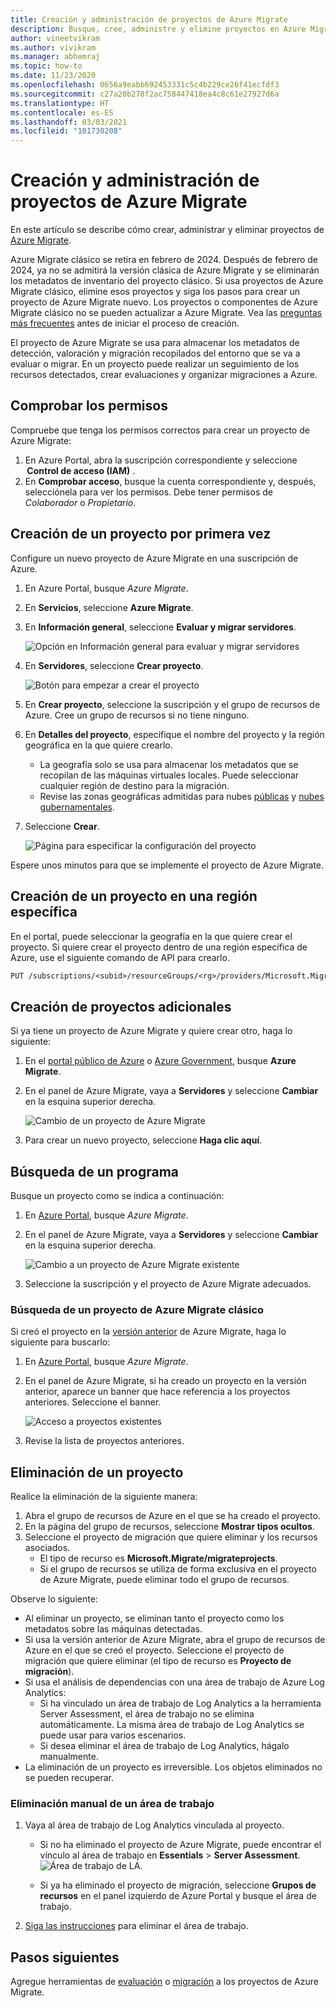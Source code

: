 ```yaml
---
title: Creación y administración de proyectos de Azure Migrate
description: Busque, cree, administre y elimine proyectos en Azure Migrate.
author: vineetvikram
ms.author: vivikram
ms.manager: abhemraj
ms.topic: how-to
ms.date: 11/23/2020
ms.openlocfilehash: 0656a9eabb692453331c5c4b229ce26f41ecfdf3
ms.sourcegitcommit: c27a20b278f2ac758447418ea4c8c61e27927d6a
ms.translationtype: HT
ms.contentlocale: es-ES
ms.lasthandoff: 03/03/2021
ms.locfileid: "101730208"
---
```

# <a name="create-and-manage-azure-migrate-projects"></a>Creación y administración de proyectos de Azure Migrate

En este artículo se describe cómo crear, administrar y eliminar proyectos de [Azure Migrate](migrate-services-overview.md). 

Azure Migrate clásico se retira en febrero de 2024. Después de febrero de 2024, ya no se admitirá la versión clásica de Azure Migrate y se eliminarán los metadatos de inventario del proyecto clásico. Si usa proyectos de Azure Migrate clásico, elimine esos proyectos y siga los pasos para crear un proyecto de Azure Migrate nuevo. Los proyectos o componentes de Azure Migrate clásico no se pueden actualizar a Azure Migrate. Vea las [preguntas más frecuentes](./resources-faq.md#i-have-a-project-with-the-previous-classic-experience-of-azure-migrate-how-do-i-start-using-the-new-version) antes de iniciar el proceso de creación.

El proyecto de Azure Migrate se usa para almacenar los metadatos de detección, valoración y migración recopilados del entorno que se va a evaluar o migrar. En un proyecto puede realizar un seguimiento de los recursos detectados, crear evaluaciones y organizar migraciones a Azure.  

## <a name="verify-permissions"></a>Comprobar los permisos

Compruebe que tenga los permisos correctos para crear un proyecto de Azure Migrate:

1. En Azure Portal, abra la suscripción correspondiente y seleccione  **Control de acceso (IAM)** .
2. En **Comprobar acceso**, busque la cuenta correspondiente y, después, selecciónela para ver los permisos. Debe tener permisos de *Colaborador* o *Propietario*. 


## <a name="create-a-project-for-the-first-time"></a>Creación de un proyecto por primera vez

Configure un nuevo proyecto de Azure Migrate en una suscripción de Azure.

1. En Azure Portal, busque *Azure Migrate*.
2. En **Servicios**, seleccione **Azure Migrate**.
3. En **Información general**, seleccione **Evaluar y migrar servidores**.

    ![Opción en Información general para evaluar y migrar servidores](./media/create-manage-projects/assess-migrate-servers.png)

4. En **Servidores**, seleccione **Crear proyecto**.

    ![Botón para empezar a crear el proyecto](./media/create-manage-projects/create-project.png)

5. En **Crear proyecto**, seleccione la suscripción y el grupo de recursos de Azure. Cree un grupo de recursos si no tiene ninguno.
6. En **Detalles del proyecto**, especifique el nombre del proyecto y la región geográfica en la que quiere crearlo.
    - La geografía solo se usa para almacenar los metadatos que se recopilan de las máquinas virtuales locales. Puede seleccionar cualquier región de destino para la migración. 
    - Revise las zonas geográficas admitidas para nubes [públicas](migrate-support-matrix.md#supported-geographies-public-cloud) y [nubes gubernamentales](migrate-support-matrix.md#supported-geographies-azure-government).

8. Seleccione **Crear**.

   ![Página para especificar la configuración del proyecto](./media/create-manage-projects/project-details.png)


Espere unos minutos para que se implemente el proyecto de Azure Migrate.

## <a name="create-a-project-in-a-specific-region"></a>Creación de un proyecto en una región específica

En el portal, puede seleccionar la geografía en la que quiere crear el proyecto. Si quiere crear el proyecto dentro de una región específica de Azure, use el siguiente comando de API para crearlo.

```rest
PUT /subscriptions/<subid>/resourceGroups/<rg>/providers/Microsoft.Migrate/MigrateProjects/<mymigrateprojectname>?api-version=2018-09-01-preview "{location: 'centralus', properties: {}}"
```

## <a name="create-additional-projects"></a>Creación de proyectos adicionales

Si ya tiene un proyecto de Azure Migrate y quiere crear otro, haga lo siguiente:  

1. En el [portal público de Azure](https://portal.azure.com) o [Azure Government](https://portal.azure.us), busque **Azure Migrate**.
2. En el panel de Azure Migrate, vaya a **Servidores** y seleccione **Cambiar** en la esquina superior derecha.

   ![Cambio de un proyecto de Azure Migrate](./media/create-manage-projects/switch-project.png)

3. Para crear un nuevo proyecto, seleccione **Haga clic aquí**.


## <a name="find-a-project"></a>Búsqueda de un programa

Busque un proyecto como se indica a continuación:

1. En [Azure Portal](https://portal.azure.com), busque *Azure Migrate*.
2. En el panel de Azure Migrate, vaya a **Servidores** y seleccione **Cambiar** en la esquina superior derecha.

    ![Cambio a un proyecto de Azure Migrate existente](./media/create-manage-projects/switch-project.png)

3. Seleccione la suscripción y el proyecto de Azure Migrate adecuados.


### <a name="find-a-classic-azure-migrate-project"></a>Búsqueda de un proyecto de Azure Migrate clásico

Si creó el proyecto en la [versión anterior](migrate-services-overview.md#azure-migrate-versions) de Azure Migrate, haga lo siguiente para buscarlo:

1. En [Azure Portal](https://portal.azure.com), busque *Azure Migrate*.
2. En el panel de Azure Migrate, si ha creado un proyecto en la versión anterior, aparece un banner que hace referencia a los proyectos anteriores. Seleccione el banner.

    ![Acceso a proyectos existentes](./media/create-manage-projects/access-existing-projects.png)

3. Revise la lista de proyectos anteriores.


## <a name="delete-a-project"></a>Eliminación de un proyecto

Realice la eliminación de la siguiente manera:

1. Abra el grupo de recursos de Azure en el que se ha creado el proyecto.
2. En la página del grupo de recursos, seleccione **Mostrar tipos ocultos**.
3. Seleccione el proyecto de migración que quiere eliminar y los recursos asociados.
    - El tipo de recurso es **Microsoft.Migrate/migrateprojects**.
    - Si el grupo de recursos se utiliza de forma exclusiva en el proyecto de Azure Migrate, puede eliminar todo el grupo de recursos.

Observe lo siguiente:

- Al eliminar un proyecto, se eliminan tanto el proyecto como los metadatos sobre las máquinas detectadas.
- Si usa la versión anterior de Azure Migrate, abra el grupo de recursos de Azure en el que se creó el proyecto. Seleccione el proyecto de migración que quiere eliminar (el tipo de recurso es **Proyecto de migración**).
- Si usa el análisis de dependencias con una área de trabajo de Azure Log Analytics:
    - Si ha vinculado un área de trabajo de Log Analytics a la herramienta Server Assessment, el área de trabajo no se elimina automáticamente. La misma área de trabajo de Log Analytics se puede usar para varios escenarios.
    - Si desea eliminar el área de trabajo de Log Analytics, hágalo manualmente.
- La eliminación de un proyecto es irreversible. Los objetos eliminados no se pueden recuperar.

### <a name="delete-a-workspace-manually"></a>Eliminación manual de un área de trabajo

1. Vaya al área de trabajo de Log Analytics vinculada al proyecto.

    - Si no ha eliminado el proyecto de Azure Migrate, puede encontrar el vínculo al área de trabajo en **Essentials** > **Server Assessment**.
       ![Área de trabajo de LA](./media/create-manage-projects/loganalytics-workspace.png).
       
    - Si ya ha eliminado el proyecto de migración, seleccione **Grupos de recursos** en el panel izquierdo de Azure Portal y busque el área de trabajo.
       
2. [Siga las instrucciones](../azure-monitor/logs/delete-workspace.md) para eliminar el área de trabajo.

## <a name="next-steps"></a>Pasos siguientes

Agregue herramientas de [evaluación](how-to-assess.md) o [migración](how-to-migrate.md) a los proyectos de Azure Migrate.